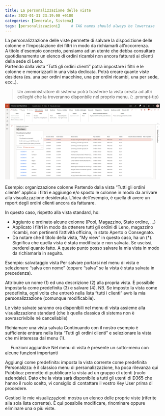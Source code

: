 ```yaml
---
title: La personalizzazione delle viste
date: 2023-01-31 23:19:00 +0100
categories: [Generale, Sistema]
tags: [personalizzazioni]     # TAG names should always be lowercase
---
```


La personalizzazione delle viste permette di salvare la disposizione delle colonne e l’impostazione dei filtri in modo da richiamarli all’occorrenza.  
A titolo d'esempio concreto, pensiamo ad un utente che debba consultare quotidianamente un elenco di ordini ricambi non ancora fatturati ai clienti della sede di Leno.  
Partendo dalla vista “Tutti gli ordini clienti” potrà impostare i filtri e le colonne e memorizzarli in una vista dedicata.
Potrà creare quante viste desidera (es. una per ordini macchine, una per ordini ricambi, una per sede, ecc..).  

> Un amministratore di sistema potrà trasferire la vista creata ad altri colleghi che la troveranno disponbile nel proprio menu.
{: .prompt-tip}

![01](/assets/img/01/personalizzazione01.png)


Esempio: organizzazione colonne
Partendo dalla vista “Tutti gli ordini cliente” applico i filtri e aggiungo e/o sposto le colonne in modo da arrivare alla visualizzazione desiderata.
L’idea dell’esempio, è quella di avere un report degli ordini clienti ancora da fatturare.

In questo caso, rispetto alla vista standard, ho:
- Aggiunto e ordinato alcune colonne (Pool, Magazzino, Stato ordine, …)
- Applicato i filtri in modo da ottenere tutti gli ordini di Leno, magazzino ricambi, non pertinenti l’attività officina, in stato Aperto o Consegnato. 
- Da notare che il titolo della vista, “My view” in questo caso, ha un (*). Significa che quella vista è stata modificata e non salvata. Se uscissi, perderei quanto fatto. 
A questo punto posso salvare la mia vista in modo da richiamarla in seguito.

Esempio: salvataggio vista
Per salvare portarsi nel menu di vista e selezionare “salva con nome” (oppure “salva” se la vista è stata salvata in precedenza).
 
Attribuire un nome (1) ed una descrizione (2) alla propria vista. È possibile impostarla come predefinita (3) e salvare (4).
NB. Se imposto la vista come predefinita, ogni volta che entrerò nella lista “tutti i clienti” avrò la mia personalizzazione (comunque modificabile).
 
Le viste salvate saranno ora disponibili nel menu di vista assieme alla visualizzazione standard (che è quella classica di sistema non è sovrascrivibile né cancellabile)
 
Richiamare una vista salvata
Continuando con il nostro esempio è sufficiente entrare nella lista “Tutti gli ordini clienti” e selezionare la vista che mi interessa dal menu (1).
 
 
Funzioni aggiuntive
Nel menu di vista è presente un sotto-menu con alcune funzioni importanti
 
Aggiungi come predefinita: imposta la vista corrente come predefinita
Personalizza: 	è il classico menu di personalizzazione, ha poca rilevanza qui
Pubblica: permette di pubblicare la vista ad un gruppo di utenti (ruolo aziendale). Dato che la vista sarà disponibile a tutti gli utenti di D365 che hanno il ruolo scelto, vi consiglio di contattare il vostro Key User prima di procedere.
 
Gestisci le mie visualizzazioni: mostra un elenco delle proprie viste (riferite alla sola lista corrente). È qui possibile modificare, rinominare oppure eliminare una o più viste.

